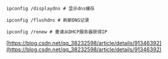 ```
ipconfig /displaydns # 显示dns缓存 

ipconfig /flushdns # 刷新DNS记录 

ipconfig /renew # 重请从DHCP服务器获得IP 
```
[https://blog.csdn.net/qq_38232598/article/details/91346392](https://blog.csdn.net/qq_38232598/article/details/91346392)

